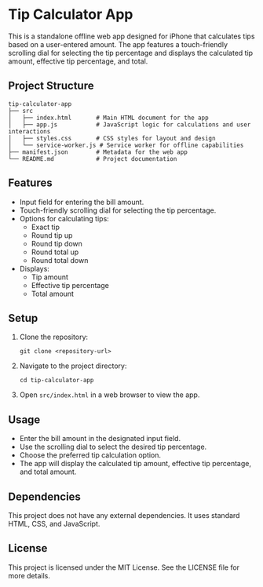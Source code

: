 # Tip Calculator App

This is a standalone offline web app designed for iPhone that calculates tips based on a user-entered amount. The app features a touch-friendly scrolling dial for selecting the tip percentage and displays the calculated tip amount, effective tip percentage, and total.

## Project Structure

```
tip-calculator-app
├── src
│   ├── index.html       # Main HTML document for the app
│   ├── app.js           # JavaScript logic for calculations and user interactions
│   ├── styles.css       # CSS styles for layout and design
│   └── service-worker.js # Service worker for offline capabilities
├── manifest.json        # Metadata for the web app
└── README.md            # Project documentation
```

## Features

- Input field for entering the bill amount.
- Touch-friendly scrolling dial for selecting the tip percentage.
- Options for calculating tips:
  - Exact tip
  - Round tip up
  - Round tip down
  - Round total up
  - Round total down
- Displays:
  - Tip amount
  - Effective tip percentage
  - Total amount

## Setup

1. Clone the repository:
   ```
   git clone <repository-url>
   ```

2. Navigate to the project directory:
   ```
   cd tip-calculator-app
   ```

3. Open `src/index.html` in a web browser to view the app.

## Usage

- Enter the bill amount in the designated input field.
- Use the scrolling dial to select the desired tip percentage.
- Choose the preferred tip calculation option.
- The app will display the calculated tip amount, effective tip percentage, and total amount.

## Dependencies

This project does not have any external dependencies. It uses standard HTML, CSS, and JavaScript.

## License

This project is licensed under the MIT License. See the LICENSE file for more details.